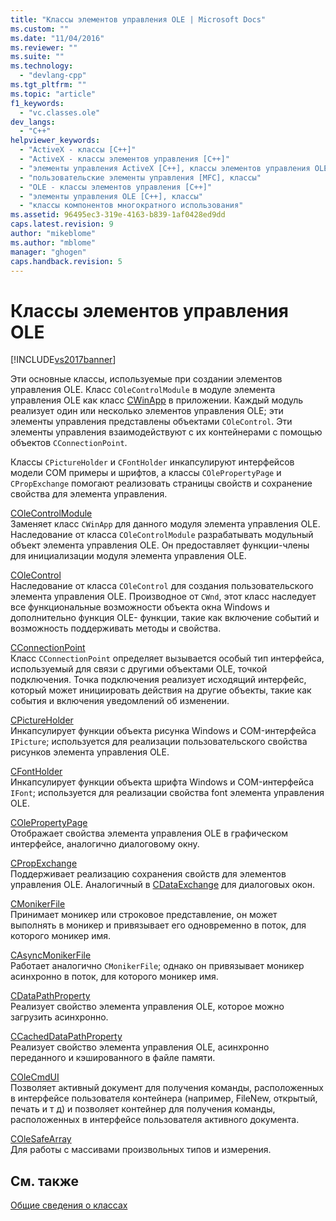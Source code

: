 ```yaml
---
title: "Классы элементов управления OLE | Microsoft Docs"
ms.custom: ""
ms.date: "11/04/2016"
ms.reviewer: ""
ms.suite: ""
ms.technology: 
  - "devlang-cpp"
ms.tgt_pltfrm: ""
ms.topic: "article"
f1_keywords: 
  - "vc.classes.ole"
dev_langs: 
  - "C++"
helpviewer_keywords: 
  - "ActiveX - классы [C++]"
  - "ActiveX - классы элементов управления [C++]"
  - "элементы управления ActiveX [C++], классы элементов управления OLE"
  - "пользовательские элементы управления [MFC], классы"
  - "OLE - классы элементов управления [C++]"
  - "элементы управления OLE [C++], классы"
  - "классы компонентов многократного использования"
ms.assetid: 96495ec3-319e-4163-b839-1af0428ed9dd
caps.latest.revision: 9
author: "mikeblome"
ms.author: "mblome"
manager: "ghogen"
caps.handback.revision: 5
---
```

# Классы элементов управления OLE
[!INCLUDE[vs2017banner](../assembler/inline/includes/vs2017banner.md)]

Эти основные классы, используемые при создании элементов управления OLE.  Класс `COleControlModule` в модуле элемента управления OLE как класс [CWinApp](../mfc/reference/cwinapp-class.md) в приложении.  Каждый модуль реализует один или несколько элементов управления OLE; эти элементы управления представлены объектами `COleControl`.  Эти элементы управления взаимодействуют с их контейнерами с помощью объектов `CConnectionPoint`.  
  
 Классы `CPictureHolder` и `CFontHolder` инкапсулируют интерфейсов модели COM примеры и шрифтов, а классы `COlePropertyPage` и `CPropExchange` помогают реализовать страницы свойств и сохранение свойства для элемента управления.  
  
 [COleControlModule](../mfc/reference/colecontrolmodule-class.md)  
 Заменяет класс `CWinApp` для данного модуля элемента управления OLE.  Наследование от класса `COleControlModule` разрабатывать модульный объект элемента управления OLE.  Он предоставляет функции\-члены для инициализации модуля элемента управления OLE.  
  
 [COleControl](../mfc/reference/colecontrol-class.md)  
 Наследование от класса `COleControl` для создания пользовательского элемента управления OLE.  Производное от `CWnd`, этот класс наследует все функциональные возможности объекта окна Windows и дополнительно функция OLE\- функции, такие как включение событий и возможность поддерживать методы и свойства.  
  
 [CConnectionPoint](../Topic/CConnectionPoint%20Class.md)  
 Класс `CConnectionPoint` определяет вызывается особый тип интерфейса, используемый для связи с другими объектами OLE, точкой подключения.  Точка подключения реализует исходящий интерфейс, который может инициировать действия на другие объекты, такие как события и включения уведомлений об изменении.  
  
 [CPictureHolder](../mfc/reference/cpictureholder-class.md)  
 Инкапсулирует функции объекта рисунка Windows и COM\-интерфейса `IPicture`; используется для реализации пользовательского свойства рисунков элемента управления OLE.  
  
 [CFontHolder](../mfc/reference/cfontholder-class.md)  
 Инкапсулирует функции объекта шрифта Windows и COM\-интерфейса `IFont`; используется для реализации свойства font элемента управления OLE.  
  
 [COlePropertyPage](../mfc/reference/colepropertypage-class.md)  
 Отображает свойства элемента управления OLE в графическом интерфейсе, аналогично диалоговому окну.  
  
 [CPropExchange](../Topic/CPropExchange%20Class.md)  
 Поддерживает реализацию сохранения свойств для элементов управления OLE.  Аналогичный в [CDataExchange](../Topic/CDataExchange%20Class.md) для диалоговых окон.  
  
 [CMonikerFile](../Topic/CMonikerFile%20Class.md)  
 Принимает моникер или строковое представление, он может выполнять в моникер и привязывает его одновременно в поток, для которого моникер имя.  
  
 [CAsyncMonikerFile](../mfc/reference/casyncmonikerfile-class.md)  
 Работает аналогично `CMonikerFile`; однако он привязывает моникер асинхронно в поток, для которого моникер имя.  
  
 [CDataPathProperty](../mfc/reference/cdatapathproperty-class.md)  
 Реализует свойство элемента управления OLE, которое можно загрузить асинхронно.  
  
 [CCachedDataPathProperty](../mfc/reference/ccacheddatapathproperty-class.md)  
 Реализует свойство элемента управления OLE, асинхронно переданного и кэшированного в файле памяти.  
  
 [COleCmdUI](../mfc/reference/colecmdui-class.md)  
 Позволяет активный документ для получения команды, расположенных в интерфейсе пользователя контейнера \(например, FileNew, открытый, печать и т д\) и позволяет контейнер для получения команды, расположенных в интерфейсе пользователя активного документа.  
  
 [COleSafeArray](../mfc/reference/colesafearray-class.md)  
 Для работы с массивами произвольных типов и измерения.  
  
## См. также  
 [Общие сведения о классах](../mfc/class-library-overview.md)